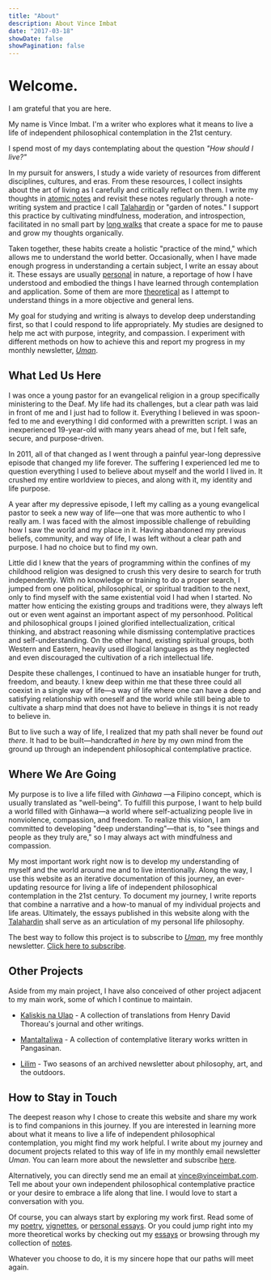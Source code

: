 ```yaml
---
title: "About"
description: About Vince Imbat
date: "2017-03-18"
showDate: false
showPagination: false
---
```


# Welcome.

I am grateful that you are here.

My name is Vince Imbat. I'm a writer who explores what it means to live a life of independent philosophical contemplation in the 21st century.

I spend most of my days contemplating about the question _"How should I live?"_

In my pursuit for answers, I study a wide variety of resources from different disciplines, cultures, and eras. From these resources, I collect insights about the art of living as I carefully and critically reflect on them. I write my thoughts in [atomic notes](https://notes.vinceimbat.com) and revisit these notes regularly through a note-writing system and practice I call [Talahardin](ttps://notes.vinceimbat.com) or "garden of notes." I support this practice by cultivating mindfulness, moderation, and introspection, facilitated in no small part by [long walks](/walk-narratives) that create a space for me to pause and grow my thoughts organically.

Taken together, these habits create a holistic "practice of the mind," which allows me to understand the world better. Occasionally, when I have made enough progress in understanding a certain subject, I write an essay about it. These essays are usually [personal](/categories/personal-essays) in nature, a reportage of how I have understood and embodied the things I have learned through contemplation and application. Some of them are more [theoretical](/categories/essays) as I attempt to understand things in a more objective and general lens.

My goal for studying and writing is always to develop deep understanding first, so that I could respond to life appropriately. My studies are designed to help me act with purpose, integrity, and compassion. I experiment with different methods on how to achieve this and report my progress in my monthly newsletter, _[Uman](/newsletter)_.

## What Led Us Here

I was once a young pastor for an evangelical religion in a group specifically ministering to the Deaf. My life had its challenges, but a clear path was laid in front of me and I just had to follow it. Everything I believed in was spoon-fed to me and everything I did conformed with a prewritten script. I was an inexperienced 19-year-old with many years ahead of me, but I felt safe, secure, and purpose-driven.

In 2011, all of that changed as I went through a painful year-long depressive episode that changed my life forever. The suffering I experienced led me to question everything I used to believe about myself and the world I lived in. It crushed my entire worldview to pieces, and along with it, my identity and life purpose.

A year after my depressive episode, I left my calling as a young evangelical pastor to seek a new way of life—one that was more authentic to who I really am. I was faced with the almost impossible challenge of rebuilding how I saw the world and my place in it. Having abandoned my previous beliefs, community, and way of life, I was left without a clear path and purpose. I had no choice but to find my own.

Little did I knew that the years of programming within the confines of my childhood religion was designed to crush this very desire to search for truth independently. With no knowledge or training to do a proper search, I jumped from one political, philosophical, or spiritual tradition to the next, only to find myself with the same existential void I had when I started. No matter how enticing the existing groups and traditions were, they always left out or even went against an important aspect of my personhood. Political and philosophical groups I joined glorified intellectualization, critical thinking, and abstract reasoning while dismissing contemplative practices and self-understanding. On the other hand, existing spiritual groups, both Western and Eastern, heavily used illogical languages as they neglected and even discouraged the cultivation of a rich intellectual life.

Despite these challenges, I continued to have an insatiable hunger for truth, freedom, and beauty. I knew deep within me that these three could all coexist in a single way of life—a way of life where one can have a deep and satisfying relationship with oneself and the world while still being able to cultivate a sharp mind that does not have to believe in things it is not ready to believe in.

But to live such a way of life, I realized that my path shall never be found _out there_. It had to be built—handcrafted _in here_ by my own mind from the ground up through an independent philosophical contemplative practice.

## Where We Are Going

My purpose is to live a life filled with _Ginhawa_ —a Filipino concept, which is usually translated as "well-being". To fulfill this purpose, I want to help build a world filled with Ginhawa—a world where self-actualizing people live in nonviolence, compassion, and freedom. To realize this vision, I am committed to developing "deep understanding"—that is, to "see things and people as they truly are," so I may always act with mindfulness and compassion.

My most important work right now is to develop my understanding of myself and the world around me and to live intentionally. Along the way, I use this website as an iterative documentation of this journey, an ever-updating resource for living a life of independent philosophical contemplation in the 21st century. To document my journey, I write reports that combine a narrative and a how-to manual of my individual projects and life areas. Ultimately, the essays published in this website along with the [Talahardin](https://notes.vinceimbat.com) shall serve as an articulation of my personal life philosophy.

The best way to follow this project is to subscribe to _[Uman](/newsletter/)_, my free monthly newsletter. [Click here to subscribe](/newsletter).

## Other Projects

Aside from my main project, I have also conceived of other project adjacent to my main work, some of which I continue to maintain.

- [Kaliskis na Ulap](https://kaliskisnaulap.com/) - A collection of translations from Henry David Thoreau's journal and other writings.

- [Mantaltaliwa](https://mantaltaliwa.substack.com/) - A collection of contemplative literary works written in Pangasinan.

- [Lilim](/tags/lilim) - Two seasons of an archived newsletter about philosophy, art, and the outdoors.

## How to Stay in Touch

The deepest reason why I chose to create this website and share my work is to find companions in this journey. If you are interested in learning more about what it means to live a life of independent philosophical contemplation, you might find my work helpful. I write about my journey and document projects related to this way of life in my monthly email newsletter _Uman_. You can learn more about the newsletter and subscribe [here](/newsletter).

Alternatively, you can directly send me an email at [vince@vinceimbat.com](mailto:vince@vinceimbat.com). Tell me about your own independent philosophical contemplative practice or your desire to embrace a life along that line. I would love to start a conversation with you.

Of course, you can always start by exploring my work first. Read some of my [poetry](/categories/poetry), [vignettes](/categories/vignettes), or [personal essays](/categories/personal-essays). Or you could jump right into my more theoretical works by checking out my [essays](/categories/essays) or browsing through my collection of [notes](https://notes.vinceimbat.com).

Whatever you choose to do, it is my sincere hope that our paths will meet again.